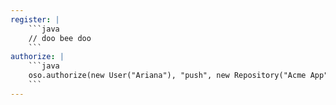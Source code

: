 ```yaml
---
register: |
    ```java
    // doo bee doo
    ```
authorize: |
    ```java
    oso.authorize(new User("Ariana"), "push", new Repository("Acme App"));
    ```
---
```

